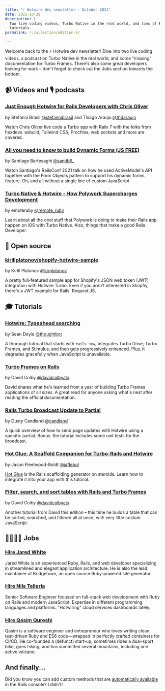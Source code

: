 ```yaml
---
title: "⚡️ Hotwire dev newsletter - October 2021"
date: 2021-10-28
description: |
  Two live coding videos, Turbo Native in the real world, and tons of Hotwire
  tutorials.
permalink: /:collection/edition-5/

---
```


Welcome back to the ⚡️ Hotwire dev newsletter! Dive into two live coding videos, a podcast on Turbo Native in the real world, and some "missing" documentation for Turbo Frames. There's also some great developers looking for work – don't forget to check out the Jobs section towards the bottom.

## 📹 Videos and 🎙 podcasts

### [Just Enough Hotwire for Rails Developers with Chris Oliver](https://www.youtube.com/watch?v=9LZ-JISpWaE&list=PLRkMy1N_7_Ij00WKcBMr5yGbLOkWuADjp)

by Stefanni Brasil [@stefannibrasil](https://twitter.com/stefannibrasil) and Thiago Araujo [@thdaraujo](https://twitter.com/thdaraujo)

Watch Chris Oliver live code a Turbo app with Rails 7 with the folks from hexdevs. esbuild, Tailwind CSS, Procfiles, web sockets and more are covered.

### [All you need to know to build Dynamic Forms (JS FREE)](https://www.youtube.com/watch?v=5peogeDq7R8)

by Santiago Bartesaghi [@santib6_](https://twitter.com/santib6_)

Watch Santiago's RailsConf 2021 talk on how he used ActiveModel's API together with the Form Objects pattern to support his dynamic forms feature. Oh, and all without a single line of custom JavaScript.

### [Turbo Native & Hotwire - How Polywork Supercharges Development](https://share.transistor.fm/s/fbfedc7c)

by emoteruby [@remote_ruby](https://twitter.com/remote_ruby)

Learn about all the cool stuff that Polywork is doing to make their Rails app happen on iOS with Turbo Native. Also, things that make a good Rails Developer.

## 🐙 Open source

### [kirillplatonov/shopify-hotwire-sample](https://github.com/kirillplatonov/shopify-hotwire-sample)

by Kirill Platonov [@kirplatonov](https://twitter.com/kirplatonov)

A pretty full-featured sample app for Shopify's JSON web token (JWT) integration with Hotwire Turbo. Even if you aren't interested in Shopfiy, there's a JWT example for Rails' Request.JS.

## 🎓 Tutorials

### [Hotwire: Typeahead searching](https://thoughtbot.com/blog/hotwire-typeahead-searching)

by Sean Doyle [@thoughtbot](https://twitter.com/thoughtbot)

A thorough tutorial that starts with `rails new`, integrates Turbo Drive, Turbo Frames, and Stimulus, and then gets progressively enhanced. Plus, it degrades gracefully when JavaScript is unavailable.

### [Turbo Frames on Rails](https://www.colby.so/posts/turbo-frames-on-rails)

by David Colby [@davidcolbyatx](https://twitter.com/davidcolbyatx)

David shares what he's learned from a year of building Turbo Frames applications of all sizes. A great read for anyone asking what's next after reading the official documentation.

### [Rails Turbo Broadcast Update to Partial](https://candland.net/2021/08-02-turbo-broadcast-update-to-partial/)

by Dusty Candland [@candland](https://twitter.com/candland)

A quick overview of how to send page updates with Hotwire using a specific partial. Bonus: the tutorial includes some unit tests for the broadcast.

### [Hot Glue: A Scaffold Companion for Turbo-Rails and Hotwire](https://jasonfleetwoodboldt.com/hot-glue/)

by Jason Fleetwood-Boldt [@jaflebol](https://twitter.com/jaflebol)

[Hot Glue](https://github.com/jasonfb/hot-glue) is the Rails scaffolding generator on steroids. Learn how to integrate it into your app with this tutorial.

### [Filter, search, and sort tables with Rails and Turbo Frames](https://www.colby.so/posts/filtering-tables-with-rails-and-hotwire)

by David Colby [@davidcolbyatx](https://twitter.com/davidcolbyatx)

Another tutorial from David this edition – this time he builds a table that can be sorted, searched, and filtered all at once, with very little custom JavaScript.

## 👩‍💻👨‍💻 Jobs

### [Hire Jared White](https://www.whitefusion.studio)

Jared White is an experienced Ruby, Rails, and web developer specializing in streamlined and elegant application architecture. He is also the lead maintainer of Bridgetown, an open source Ruby-powered site generator.

### [Hire Nils Tellería](https://www.linkedin.com/in/nilsandrey)

Senior Software Engineer focused on full-stack web development with Ruby on Rails and modern JavaScript. Expertise in different programming languages and platforms. "Hotwiring" cloud services dashboards lately.

### [Hire Qasim Qureshi](https://www.qasim.is/assets/misc/Qasim-CiriculumVitae.pdf)

Qasim is a software engineer and entrepreneur who loves writing clean, test-driven Ruby and ES6 code—wrapped in perfectly crafted containers for CI/CD. He co-founded a (defunct) start-up, sometimes rides a dual-sport bike, goes hiking, and has summitted several mountains, including one active volcano.

## And finally...

Did you know you can add custom methods that are [automatically available](https://twitter.com/websebdev/status/1451897969276604424?s=21) in the Rails console? I didn't!
